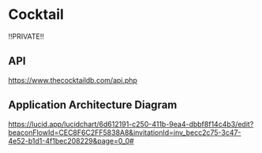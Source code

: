 # Cocktail

!!PRIVATE!!

## API 
https://www.thecocktaildb.com/api.php

## Application Architecture Diagram 
https://lucid.app/lucidchart/6d612191-c250-411b-9ea4-dbbf8f14c4b3/edit?beaconFlowId=CEC8F6C2FF5838A8&invitationId=inv_becc2c75-3c47-4e52-b1d1-4f1bec208229&page=0_0#